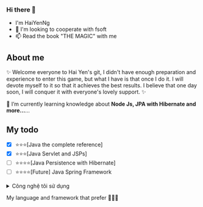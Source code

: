 ### Hi there 👋
- I'm HaiYenNg
- 💞️ I'm looking to cooperate with fsoft
- 📫 Read the book "THE MAGIC" with me

## About me
✨ Welcome everyone to Hai Yen's git, I didn't have enough preparation and experience to enter this game, but what I have is that once I do it. 
I will devote myself to it so that it achieves the best results. 
I believe that one day soon, I will conquer it with everyone's lovely support. ✨ 

🌱 I’m currently learning knowledge about **Node Js, JPA with Hibernate and more...**...

## My todo
- [x] :star::star::star:[Java the complete reference]
- [x] :star::star::star:[Java Servlet and JSPs]                 
- [ ] :star::star::star::star:[Java Persistence with Hibernate]
- [ ] :star::star::star::star:[Future] Java Spring Framework 

<details>
<summary>Công nghệ tôi sử dụng</summary>

| Rank | Languages |Logo        |
|-----:|-----------|--------|
|     1| Java      |        |
|     2| MySQL     |        |
|     2| Hibernate |        |
|     0| Spring Framework |
</details>

My language and framework that prefer 👩🏿‍🦰
<br>
<br>
